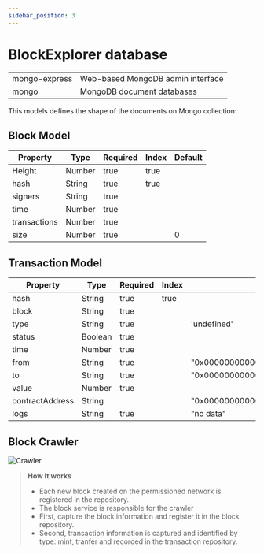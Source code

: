 ```yaml
---
sidebar_position: 3
---
```

# BlockExplorer database

| | |
| ----- | ----- |
| mongo-express | Web-based MongoDB admin interface |
| mongo | MongoDB document databases |

This models defines the shape of the documents on Mongo collection:

## Block Model

| Property | Type | Required | Index | Default |
| -------- | ---- | -------- | ----- | ------- |
| Height | Number | true | true | |
| hash | String | true | true | |
| signers | String | true | | |
| time | Number | true | | |
| transactions | Number | true | | |
| size | Number | true | | 0 |

## Transaction Model

| Property | Type | Required | Index | Default |
| -------- | ---- | -------- | ----- | ------- |
| hash | String | true | true | |
| block | String | true | | |
| type | String | true | | 'undefined' |
| status | Boolean | true | | |
| time | Number | true | | |
| from | String | true | | "0x000000000000000000000000000000000000000" |
| to | String | true | | "0x000000000000000000000000000000000000000" |
| value | Number | true | | |
| contractAddress | String | | | "0x000000000000000000000000000000000000000" |
| logs | String | true | | "no data" |

## Block Crawler

![Crawler](/img/must-explore/4.png)


> **How It works**
> - Each new block created on the permissioned network is registered in the repository.
> - The block service is responsible for the crawler
> - First, capture the block information and register it in the block repository.
> - Second, transaction information is captured and identified by type: mint, tranfer and recorded in the transaction repository.
